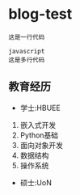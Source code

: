# blog-test
`这是一行代码`

```
javascript
这是多行代码
```
## 教育经历
* 学士:HBUEE
1. 嵌入式开发
2. Python基础
3. 面向对象开发
4. 数据结构
5. 操作系统

* 硕士:UoN

